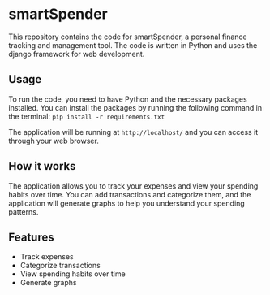 # smartSpender

This repository contains the code for smartSpender, a personal finance tracking and management tool. The code is written in Python and uses the django framework for web development.

## Usage

To run the code, you need to have Python and the necessary packages installed. You can install the packages by running the following command in the terminal:
`pip install -r requirements.txt`


The application will be running at `http://localhost/` and you can access it through your web browser.

## How it works

The application allows you to track your expenses and view your spending habits over time. You can add transactions and categorize them, and the application will generate graphs to help you understand your spending patterns.

## Features

- Track expenses
- Categorize transactions
- View spending habits over time
- Generate graphs
